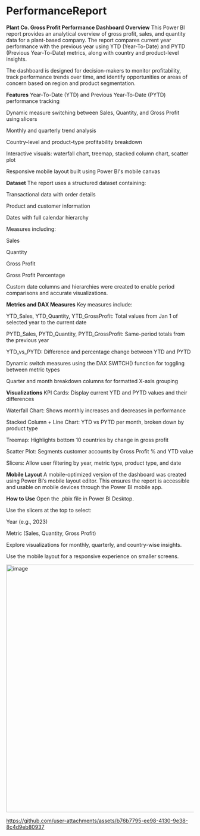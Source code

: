 # PerformanceReport

**Plant Co. Gross Profit Performance Dashboard**
**Overview**
This Power BI report provides an analytical overview of gross profit, sales, and quantity data for a plant-based company. The report compares current year performance with the previous year using YTD (Year-To-Date) and PYTD (Previous Year-To-Date) metrics, along with country and product-level insights.

The dashboard is designed for decision-makers to monitor profitability, track performance trends over time, and identify opportunities or areas of concern based on region and product segmentation.

**Features**
Year-To-Date (YTD) and Previous Year-To-Date (PYTD) performance tracking

Dynamic measure switching between Sales, Quantity, and Gross Profit using slicers

Monthly and quarterly trend analysis

Country-level and product-type profitability breakdown

Interactive visuals: waterfall chart, treemap, stacked column chart, scatter plot

Responsive mobile layout built using Power BI's mobile canvas

**Dataset**
The report uses a structured dataset containing:

Transactional data with order details

Product and customer information

Dates with full calendar hierarchy

Measures including:

Sales

Quantity

Gross Profit

Gross Profit Percentage

Custom date columns and hierarchies were created to enable period comparisons and accurate visualizations.

**Metrics and DAX Measures**
Key measures include:

YTD_Sales, YTD_Quantity, YTD_GrossProfit: Total values from Jan 1 of selected year to the current date

PYTD_Sales, PYTD_Quantity, PYTD_GrossProfit: Same-period totals from the previous year

YTD_vs_PYTD: Difference and percentage change between YTD and PYTD

Dynamic switch measures using the DAX SWITCH() function for toggling between metric types

Quarter and month breakdown columns for formatted X-axis grouping

**Visualizations**
KPI Cards: Display current YTD and PYTD values and their differences

Waterfall Chart: Shows monthly increases and decreases in performance

Stacked Column + Line Chart: YTD vs PYTD per month, broken down by product type

Treemap: Highlights bottom 10 countries by change in gross profit

Scatter Plot: Segments customer accounts by Gross Profit % and YTD value

Slicers: Allow user filtering by year, metric type, product type, and date

**Mobile Layout**
A mobile-optimized version of the dashboard was created using Power BI’s mobile layout editor. This ensures the report is accessible and usable on mobile devices through the Power BI mobile app.

**How to Use**
Open the .pbix file in Power BI Desktop.

Use the slicers at the top to select:

Year (e.g., 2023)

Metric (Sales, Quantity, Gross Profit)

Explore visualizations for monthly, quarterly, and country-wise insights.

Use the mobile layout for a responsive experience on smaller screens.




<img width="1183" height="666" alt="image" src="https://github.com/user-attachments/assets/045f6607-1f32-4a7f-a139-24bbd65df927" />


https://github.com/user-attachments/assets/b76b7795-ee98-4130-9e38-8c4d9eb80937

